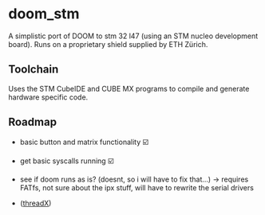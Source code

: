 # doom_stm

A simplistic port of DOOM to stm 32 l47 (using an STM nucleo development board). Runs on a proprietary shield supplied by ETH Zürich.

## Toolchain

Uses the STM CubeIDE and CUBE MX programs to compile and generate hardware specific code.

## Roadmap

- basic button and matrix functionality ☑️
- get basic syscalls running ☑️
- see if doom runs as is? (doesnt, so i will have to fix that...) -> requires FATfs, not sure about the ipx stuff, will have to rewrite the serial drivers

- ([threadX](https://github.com/azure-rtos/threadx))
